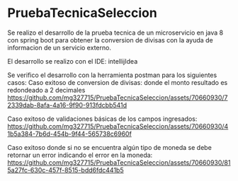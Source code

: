 # PruebaTecnicaSeleccion

Se realizo el desarrollo de la prueba tecnica de un microservicio en java 8 con spring boot para obtener la conversion de divisas con la ayuda de informacion de un servicio externo.

El desarrollo se realizo con el IDE: intellijIdea

Se verifico el desarrollo con la herramienta postman para los siguientes casos:
Caso exitoso de conversion de divisas: donde el monto resultado es redondeado a 2 decimales
https://github.com/mg327715/PruebaTecnicaSeleccion/assets/70660930/72339dab-8afa-4a16-9f90-913fdcbb541d

Caso exitoso de validaciones básicas de los campos ingresados:
https://github.com/mg327715/PruebaTecnicaSeleccion/assets/70660930/41b5a384-7b6d-454b-9f44-565738c6960f

Caso exitoso donde si no se encuentra algún tipo de moneda se debe retornar un error indicando el error
en la moneda:
https://github.com/mg327715/PruebaTecnicaSeleccion/assets/70660930/815a27fc-630c-457f-8515-bdd6fdc441b5







